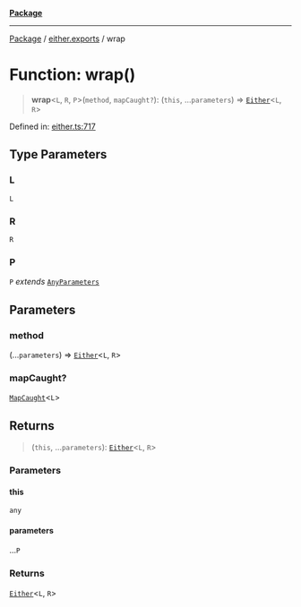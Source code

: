 [**Package**](../../README.md)

***

[Package](../../modules.md) / [either.exports](../README.md) / wrap

# Function: wrap()

> **wrap**\<`L`, `R`, `P`\>(`method`, `mapCaught?`): (`this`, ...`parameters`) => [`Either`](../type-aliases/Either.md)\<`L`, `R`\>

Defined in: [either.ts:717](https://github.com/AlexXanderGrib/monads-io/blob/d65e47796764202dffd7314b61c2ea9cedbb26e8/src/either.ts#L717)

## Type Parameters

### L

`L`

### R

`R`

### P

`P` *extends* [`AnyParameters`](../../types/type-aliases/AnyParameters.md)

## Parameters

### method

(...`parameters`) => [`Either`](../type-aliases/Either.md)\<`L`, `R`\>

### mapCaught?

[`MapCaught`](../type-aliases/MapCaught.md)\<`L`\>

## Returns

> (`this`, ...`parameters`): [`Either`](../type-aliases/Either.md)\<`L`, `R`\>

### Parameters

#### this

`any`

#### parameters

...`P`

### Returns

[`Either`](../type-aliases/Either.md)\<`L`, `R`\>
